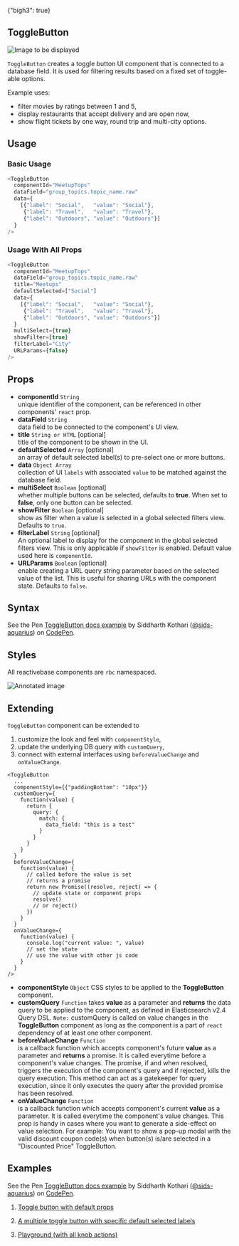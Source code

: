 {"bigh3": true}

## ToggleButton

![Image to be displayed](https://i.imgur.com/Zyooy5N.png)

`ToggleButton` creates a toggle button UI component that is connected to a database field. It is used for filtering results based on a fixed set of toggle-able options.

Example uses:
* filter movies by ratings between 1 and 5,
* display restaurants that accept delivery and are open now,
* show flight tickets by one way, round trip and multi-city options.

## Usage

### Basic Usage

```js
<ToggleButton
  componentId="MeetupTops"
  dataField="group_topics.topic_name.raw"
  data={
    [{"label": "Social",   "value": "Social"},
     {"label": "Travel",   "value": "Travel"},
     {"label": "Outdoors", "value": "Outdoors"}]
  }
/>
```

### Usage With All Props

```js
<ToggleButton
  componentId="MeetupTops"
  dataField="group_topics.topic_name.raw"
  title="Meetups"
  defaultSelected=["Social"]
  data={
    [{"label": "Social",   "value": "Social"},
     {"label": "Travel",   "value": "Travel"},
     {"label": "Outdoors", "value": "Outdoors"}]
  }
  multiSelect={true}
  showFilter={true}
  filterLabel="City"
  URLParams={false}
/>
```

## Props

- **componentId** `String`  
    unique identifier of the component, can be referenced in other components' `react` prop.
- **dataField** `String`  
    data field to be connected to the component's UI view.
- **title** `String or HTML` [optional]  
    title of the component to be shown in the UI.
- **defaultSelected** `Array` [optional]  
    an array of default selected label(s) to pre-select one or more buttons.
- **data** `Object Array`  
    collection of UI `labels` with associated `value` to be matched against the database field.
- **multiSelect** `Boolean` [optional]  
    whether multiple buttons can be selected, defaults to **true**. When set to **false**, only one button can be selected.
- **showFilter** `Boolean` [optional]  
    show as filter when a value is selected in a global selected filters view. Defaults to `true`.
- **filterLabel** `String` [optional]  
    An optional label to display for the component in the global selected filters view. This is only applicable if `showFilter` is enabled. Default value used here is `componentId`.
- **URLParams** `Boolean` [optional]  
    enable creating a URL query string parameter based on the selected value of the list. This is useful for sharing URLs with the component state. Defaults to `false`.

## Syntax

<p data-height="500" data-theme-id="light" data-slug-hash="LjaYGq" data-default-tab="js" data-user="sids-aquarius" data-embed-version="2" data-pen-title="ToggleButton docs example" class="codepen">See the Pen <a href="https://codepen.io/sids-aquarius/pen/LjaYGq/">ToggleButton docs example</a> by Siddharth Kothari (<a href="https://codepen.io/sids-aquarius">@sids-aquarius</a>) on <a href="https://codepen.io">CodePen</a>.</p>
<script async src="https://production-assets.codepen.io/assets/embed/ei.js"></script>

## Styles

All reactivebase components are `rbc` namespaced.

![Annotated image](https://i.imgur.com/lMbqk2H.png)

## Extending

`ToggleButton` component can be extended to
1. customize the look and feel with `componentStyle`,
2. update the underlying DB query with `customQuery`,
3. connect with external interfaces using `beforeValueChange` and `onValueChange`.

```
<ToggleButton
  ...
  componentStyle={{"paddingBottom": "10px"}}
  customQuery={
    function(value) {
      return {
        query: {
          match: {
            data_field: "this is a test"
          }
        }
      }
    }
  }
  beforeValueChange={
    function(value) {
      // called before the value is set
      // returns a promise
      return new Promise((resolve, reject) => {
        // update state or component props
        resolve()
        // or reject()
      })
    }
  }
  onValueChange={
    function(value) {
      console.log("current value: ", value)
      // set the state
      // use the value with other js code
    }
  }
/>
```

- **componentStyle** `Object`
    CSS styles to be applied to the **ToggleButton** component.
- **customQuery** `Function`
    takes **value** as a parameter and **returns** the data query to be applied to the component, as defined in Elasticsearch v2.4 Query DSL.
    `Note:` customQuery is called on value changes in the **ToggleButton** component as long as the component is a part of `react` dependency of at least one other component.
- **beforeValueChange** `Function`  
    is a callback function which accepts component's future **value** as a parameter and **returns** a promise. It is called everytime before a component's value changes. The promise, if and when resolved, triggers the execution of the component's query and if rejected, kills the query execution. This method can act as a gatekeeper for query execution, since it only executes the query after the provided promise has been resolved.
- **onValueChange** `Function`  
    is a callback function which accepts component's current **value** as a parameter. It is called everytime the component's value changes. This prop is handy in cases where you want to generate a side-effect on value selection. For example: You want to show a pop-up modal with the valid discount coupon code(s) when button(s) is/are selected in a "Discounted Price" ToggleButton.

## Examples

<p data-height="500" data-theme-id="light" data-slug-hash="LjaYGq" data-default-tab="result" data-user="sids-aquarius" data-embed-version="2" data-pen-title="ToggleButton docs example" class="codepen">See the Pen <a href="https://codepen.io/sids-aquarius/pen/LjaYGq/">ToggleButton docs example</a> by Siddharth Kothari (<a href="https://codepen.io/sids-aquarius">@sids-aquarius</a>) on <a href="https://codepen.io">CodePen</a>.</p>
<script async src="https://production-assets.codepen.io/assets/embed/ei.js"></script>

1. [Toggle button with default props](../playground/?selectedKind=map%2FToggleButton&selectedStory=Basic&full=0&down=1&left=1&panelRight=0&downPanel=storybooks%2Fstorybook-addon-knobs)

2. [A multiple toggle button with specific default selected labels](../playground/?knob-defaultSelected%5B0%5D=Social&knob-defaultSelected%5B1%5D=Travel&selectedKind=map%2FToggleButton&selectedStory=With%20Default%20Selected&full=0&down=1&left=1&panelRight=0&downPanel=storybooks%2Fstorybook-addon-knobs)

3. [Playground (with all knob actions)](../playground/?knob-defaultSelected%5B0%5D=Social&knob-defaultSelected%5B1%5D=Travel&knob-title=ToggleButton%3A%20Meetup%20Categories&knob-multiSelect=true&selectedKind=map%2FToggleButton&selectedStory=Playground&full=0&down=1&left=1&panelRight=0&downPanel=storybooks%2Fstorybook-addon-knobs)
